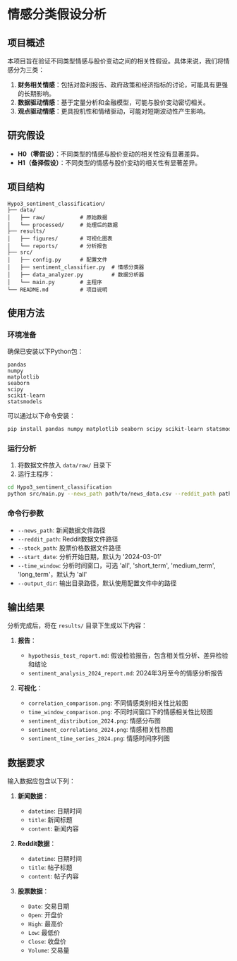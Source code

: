 # 情感分类假设分析

## 项目概述

本项目旨在验证不同类型情感与股价变动之间的相关性假设。具体来说，我们将情感分为三类：

1. **财务相关情感**：包括对盈利报告、政府政策和经济指标的讨论，可能具有更强的长期影响。
2. **数据驱动情感**：基于定量分析和金融模型，可能与股价变动密切相关。
3. **观点驱动情感**：更具投机性和情绪驱动，可能对短期波动性产生影响。

## 研究假设

- **H0（零假设）**：不同类型的情感与股价变动的相关性没有显著差异。
- **H1（备择假设）**：不同类型的情感与股价变动的相关性有显著差异。

## 项目结构

```
Hypo3_sentiment_classification/
├── data/
│   ├── raw/           # 原始数据
│   └── processed/     # 处理后的数据
├── results/
│   ├── figures/       # 可视化图表
│   └── reports/       # 分析报告
├── src/
│   ├── config.py      # 配置文件
│   ├── sentiment_classifier.py  # 情感分类器
│   ├── data_analyzer.py         # 数据分析器
│   └── main.py        # 主程序
└── README.md          # 项目说明
```

## 使用方法

### 环境准备

确保已安装以下Python包：
```
pandas
numpy
matplotlib
seaborn
scipy
scikit-learn
statsmodels
```

可以通过以下命令安装：
```bash
pip install pandas numpy matplotlib seaborn scipy scikit-learn statsmodels
```

### 运行分析

1. 将数据文件放入 `data/raw/` 目录下
2. 运行主程序：

```bash
cd Hypo3_sentiment_classification
python src/main.py --news_path path/to/news_data.csv --reddit_path path/to/reddit_data.csv --stock_path path/to/stock_price.csv
```

### 命令行参数

- `--news_path`: 新闻数据文件路径
- `--reddit_path`: Reddit数据文件路径
- `--stock_path`: 股票价格数据文件路径
- `--start_date`: 分析开始日期，默认为 '2024-03-01'
- `--time_window`: 分析时间窗口，可选 'all', 'short_term', 'medium_term', 'long_term'，默认为 'all'
- `--output_dir`: 输出目录路径，默认使用配置文件中的路径

## 输出结果

分析完成后，将在 `results/` 目录下生成以下内容：

1. **报告**：
   - `hypothesis_test_report.md`: 假设检验报告，包含相关性分析、差异检验和结论
   - `sentiment_analysis_2024_report.md`: 2024年3月至今的情感分析报告

2. **可视化**：
   - `correlation_comparison.png`: 不同情感类别相关性比较图
   - `time_window_comparison.png`: 不同时间窗口下的情感相关性比较图
   - `sentiment_distribution_2024.png`: 情感分布图
   - `sentiment_correlations_2024.png`: 情感相关性热图
   - `sentiment_time_series_2024.png`: 情感时间序列图

## 数据要求

输入数据应包含以下列：

1. **新闻数据**：
   - `datetime`: 日期时间
   - `title`: 新闻标题
   - `content`: 新闻内容

2. **Reddit数据**：
   - `datetime`: 日期时间
   - `title`: 帖子标题
   - `content`: 帖子内容

3. **股票数据**：
   - `Date`: 交易日期
   - `Open`: 开盘价
   - `High`: 最高价
   - `Low`: 最低价
   - `Close`: 收盘价
   - `Volume`: 交易量 